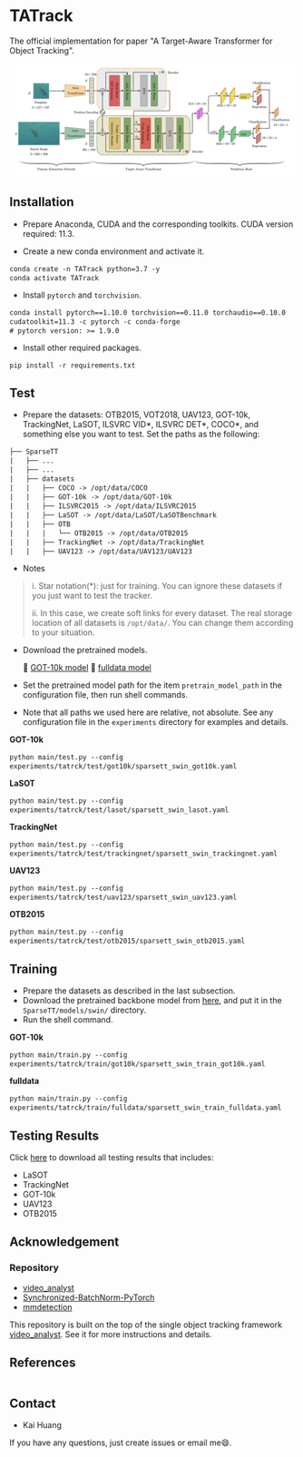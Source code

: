 # TATrack
The official implementation for paper "A Target-Aware Transformer for Object Tracking". 

![](./Framework3.png)

## Installation
* Prepare Anaconda, CUDA and the corresponding toolkits. CUDA version required: 11.3.

* Create a new conda environment and activate it.
```Shell
conda create -n TATrack python=3.7 -y
conda activate TATrack
```

* Install `pytorch` and `torchvision`.
```Shell
conda install pytorch==1.10.0 torchvision==0.11.0 torchaudio==0.10.0 cudatoolkit=11.3 -c pytorch -c conda-forge
# pytorch version: >= 1.9.0 
```

* Install other required packages.
```Shell
pip install -r requirements.txt
```

## Test
* Prepare the datasets: OTB2015, VOT2018, UAV123, GOT-10k, TrackingNet, LaSOT, ILSVRC VID*, ILSVRC DET*, COCO*, and something else you want to test. Set the paths as the following: 
```Shell
├── SparseTT
|   ├── ...
|   ├── ...
|   ├── datasets
|   |   ├── COCO -> /opt/data/COCO
|   |   ├── GOT-10k -> /opt/data/GOT-10k
|   |   ├── ILSVRC2015 -> /opt/data/ILSVRC2015
|   |   ├── LaSOT -> /opt/data/LaSOT/LaSOTBenchmark
|   |   ├── OTB
|   |   |   └── OTB2015 -> /opt/data/OTB2015
|   |   ├── TrackingNet -> /opt/data/TrackingNet
|   |   ├── UAV123 -> /opt/data/UAV123/UAV123
```
* Notes

> i. Star notation(*): just for training. You can ignore these datasets if you just want to test the tracker.
> 
> ii. In this case, we create soft links for every dataset. The real storage location of all datasets is `/opt/data/`. You can change them according to your situation.
>

* Download the pretrained models.
    
    :paperclip: [GOT-10k model]()
    :paperclip: [fulldata model]()


* Set the pretrained model path for the item `pretrain_model_path` in the configuration file, then run shell commands.


* Note that all paths we used here are relative, not absolute. See any configuration file in the `experiments` directory for examples and details.


**GOT-10k**
```Shell
python main/test.py --config experiments/tatrck/test/got10k/sparsett_swin_got10k.yaml
```
**LaSOT**
```Shell
python main/test.py --config experiments/tatrck/test/lasot/sparsett_swin_lasot.yaml
```

**TrackingNet**
```Shell
python main/test.py --config experiments/tatrck/test/trackingnet/sparsett_swin_trackingnet.yaml
```

**UAV123**
```Shell
python main/test.py --config experiments/tatrck/test/uav123/sparsett_swin_uav123.yaml
```

**OTB2015**
```Shell
python main/test.py --config experiments/tatrck/test/otb2015/sparsett_swin_otb2015.yaml
```

## Training
* Prepare the datasets as described in the last subsection.
* Download the pretrained backbone model from [here](https://github.com/SwinTransformer/storage/releases/download/v1.0.0/swin_tiny_patch4_window7_224.pth), and put it in the `SparseTT/models/swin/` directory.
* Run the shell command.

**GOT-10k**
```Shell
python main/train.py --config experiments/tatrck/train/got10k/sparsett_swin_train_got10k.yaml
```

**fulldata**
```Shell
python main/train.py --config experiments/tatrck/train/fulldata/sparsett_swin_train_fulldata.yaml
```

## Testing Results
Click [here]() to download all testing results that includes:
* LaSOT
* TrackingNet
* GOT-10k
* UAV123
* OTB2015

## Acknowledgement
### Repository

* [video_analyst](https://github.com/MegviiDetection/video_analyst)
* [Synchronized-BatchNorm-PyTorch](https://github.com/vacancy/Synchronized-BatchNorm-PyTorch)
* [mmdetection](https://github.com/open-mmlab/mmdetection)

This repository is built on the top of the single object tracking framework [video_analyst](https://github.com/MegviiDetection/video_analyst). See it for more instructions and details.


## References
```Bibtex

```

## Contact
* Kai Huang

If you have any questions, just create issues or email me:smile:.
